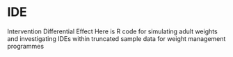 # IDE
Intervention Differential Effect
Here is R code for simulating adult weights and investigating IDEs within truncated sample data for weight management programmes
